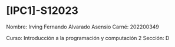 # [IPC1]-S12023

Nombre: Irving Fernando Alvarado Asensio
Carné: 202200349

Curso: Introducción a la programación y computación 2
Sección: D
